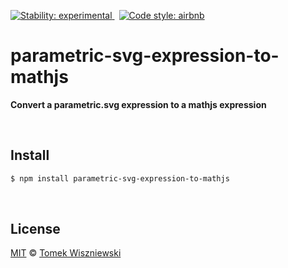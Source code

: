 [![Stability: experimental
](https://img.shields.io/badge/stability-experimental-yellow.svg?style=flat-square)
](https://nodejs.org/api/documentation.html#documentation_stability_index)
 [![Code style: airbnb
](https://img.shields.io/badge/code%20style-airbnb-777777.svg?style=flat-square)
](https://github.com/airbnb/javascript)




parametric-svg-expression-to-mathjs
===================================

**Convert a parametric.svg expression to a mathjs expression**




<div                                                  id="/install">&nbsp;</div>

Install
-------

```sh
$ npm install parametric-svg-expression-to-mathjs
```




<div                                                  id="/license">&nbsp;</div>

License
-------

[MIT][] © [Tomek Wiszniewski][]

[MIT]: ./License.md
[Tomek Wiszniewski]: https://github.com/tomekwi
